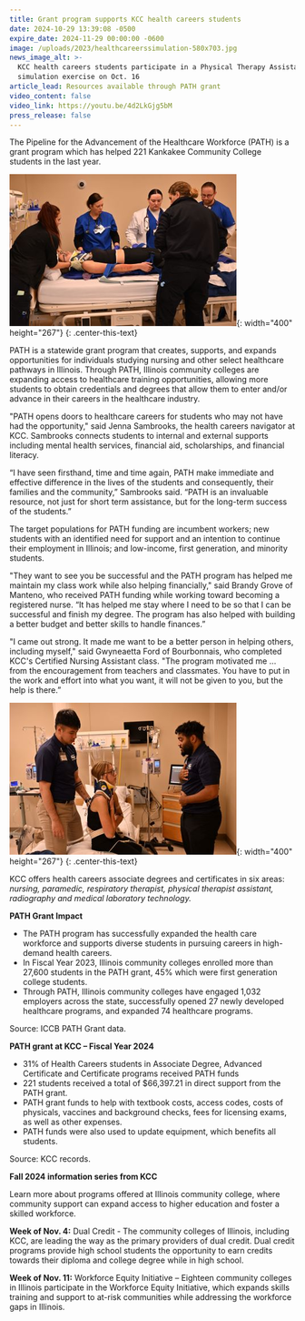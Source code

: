 ```yaml
---
title: Grant program supports KCC health careers students
date: 2024-10-29 13:39:08 -0500
expire_date: 2024-11-29 00:00:00 -0600
image: /uploads/2023/healthcareerssimulation-580x703.jpg
news_image_alt: >-
  KCC health careers students participate in a Physical Therapy Assistant
  simulation exercise on Oct. 16
article_lead: Resources available through PATH grant
video_content: false
video_link: https://youtu.be/4d2LkGjg5bM
press_release: false
---
```

The Pipeline for the Advancement of the Healthcare Workforce (PATH) is a grant program which has helped 221 Kankakee Community College students in the last year.

![KCC health careers students participate in a simulation exercise on Oct. 16](/uploads/2023/healthcareerssimulation2-400x267.jpg "KCC health careers students participate in a simulation exercise on Oct. 16"){: width="400" height="267"}
{: .center-this-text}

PATH is a statewide grant program that creates, supports, and expands opportunities for individuals studying nursing and other select healthcare pathways in Illinois. Through PATH, Illinois community colleges are expanding access to healthcare training opportunities, allowing more students to obtain credentials and degrees that allow them to enter and/or advance in their careers in the healthcare industry.

"PATH opens doors to healthcare careers for students who may not have had the opportunity," said Jenna Sambrooks, the health careers navigator at KCC. Sambrooks connects students to internal and external supports including mental health services, financial aid, scholarships, and financial literacy.

“I have seen firsthand, time and time again, PATH make immediate and effective difference in the lives of the students and consequently, their families and the community,” Sambrooks said. “PATH is an invaluable resource, not just for short term assistance, but for the long-term success of the students.”

The target populations for PATH funding are incumbent workers; new students with an identified need for support and an intention to continue their employment in Illinois; and low-income, first generation, and minority students.

"They want to see you be successful and the PATH program has helped me maintain my class work while also helping financially," said Brandy Grove of Manteno, who received PATH funding while working toward becoming a registered nurse. “It has helped me stay where I need to be so that I can be successful and finish my degree. The program has also helped with building a better budget and better skills to handle finances.”

"I came out strong. It made me want to be a better person in helping others, including myself," said Gwyneaetta Ford of Bourbonnais, who completed KCC's Certified Nursing Assistant class. "The program motivated me ... from the encouragement from teachers and classmates. You have to put in the work and effort into what you want, it will not be given to you, but the help is there.”

![KCC health careers students participate in a Physical Therapy Assistant simulation exercise on Oct. 16](/uploads/2023/healthcareerssimulation-400x267.jpg "KCC health careers students participate in a Physical Therapy Assistant simulation exercise on Oct. 16"){: width="400" height="267"}
{: .center-this-text}

KCC offers health careers associate degrees and certificates in six areas: *nursing, paramedic, respiratory therapist, physical therapist assistant, radiography and medical laboratory technology.*

**PATH Grant Impact**

* The PATH program has successfully expanded the health care workforce and supports diverse students in pursuing careers in high-demand health careers.
* In Fiscal Year 2023, Illinois community colleges enrolled more than 27,600 students in the PATH grant, 45% which were first generation college students.
* Through PATH, Illinois community colleges have engaged 1,032 employers across the state, successfully opened 27 newly developed healthcare programs, and expanded 74 healthcare programs.

Source: ICCB PATH Grant data.

**PATH grant at KCC – Fiscal Year 2024**

* 31% of Health Careers students in Associate Degree, Advanced Certificate and Certificate programs received PATH funds
* 221 students received a total of $66,397.21 in direct support from the PATH grant.
* PATH grant funds to help with textbook costs, access codes, costs of physicals, vaccines and background checks, fees for licensing exams, as well as other expenses.
* PATH funds were also used to update equipment, which benefits all students.

Source: KCC records.

**Fall 2024 information series from KCC**

Learn more about programs offered at Illinois community college, where community support can expand access to higher education and foster a skilled workforce.

**Week of Nov. 4:** Dual Credit - The community colleges of Illinois, including KCC, are leading the way as the primary providers of dual credit. Dual credit programs provide high school students the opportunity to earn credits towards their diploma and college degree while in high school.

**Week of Nov. 11:** Workforce Equity Initiative – Eighteen community colleges in Illinois participate in the Workforce Equity Initiative, which expands skills training and support to at-risk communities while addressing the workforce gaps in Illinois.